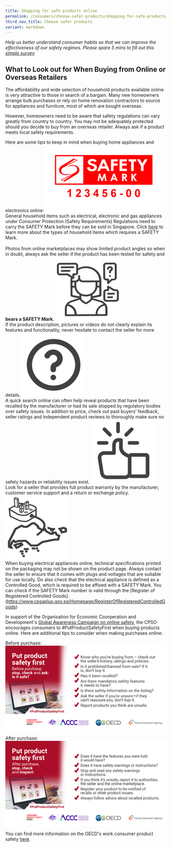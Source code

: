 ```yaml
---
title: Shopping for safe products online
permalink: /consumers/choose-safer-products/shopping-for-safe-products-online/
third_nav_title: Choose safer products
variant: markdown
---
```

*Help us better understand consumer habits so that we can improve the effectiveness of our safety regimes. Please spare 5 mins to fill out this [simple survey](https://form.gov.sg/63a160c3cf15ee00129a4ab4)*
## What to Look out for When Buying from Online or Overseas Retailers
The affordability and wide selection of household products available online is very attractive to those in search of a bargain. Many new homeowners arrange bulk purchases or rely on home renovation contractors to source for appliances and furniture, most of which are bought overseas.

However, homeowners need to be aware that safety regulations can vary greatly from country to country. You may not be adequately protected should you decide to buy from an overseas retailer. Always ask if a product meets local safety requirements.

Here are some tips to keep in mind when buying home appliances and electronics online:
<img src="/images/about-us/safety-mark.jpg" alt="SAFETY Mark" style="width:363.5px;height:210px;">
General household items such as electrical, electronic and gas appliances under Consumer Protection (Safety Requirements) Regulations need to carry the SAFETY Mark before they can be sold in Singapore. Click [here](https://www.consumerproductsafety.gov.sg/consumers/choose-safer-products/look-for-the-safety-mark/) to learn more about the types of household items which requires a SAFETY Mark. <br><br> Photos from online marketplaces may show limited product angles so when in doubt, always ask the seller if the product has been tested for safety and **bears a SAFETY Mark.**
<img src="/images/consumers/choose-safer-products/shopping-online/ask-questions.png" style="width:200px;height:200px;"><br>If the product description, pictures or videos do not clearly explain its features and functionality, never hesitate to contact the seller for more details.
<img src="/images/consumers/choose-safer-products/shopping-online/do-your-homework.png" style="width:200px;height:200px;"><br>A quick search online can often help reveal products that have been recalled by the manufacturer or had its sale stopped by regulatory bodies over safety issues. In addition to price, check out past buyers’ feedback, seller ratings and independent product reviews to thoroughly make sure no safety hazards or reliability issues exist.
<img src="/images/consumers/choose-safer-products/shopping-online/buy-from-official-stores-or-reputable-online-marketplaces.png" style="width:200px;height:200px;"><br>Look for a seller that provides full product warranty by the manufacturer, customer service support and a return or exchange policy.
<img src="/images/consumers/choose-safer-products/shopping-online/is-it-designed-for-use-in-singapore.png" style="width:200px;height:200px;"><br>When buying electrical appliances online, technical specifications printed on the packaging may not be shown on the product page. Always contact the seller to ensure that it comes with plugs and voltages that are suitable for use locally. Do also check that the electrical appliance is defined as a Controlled Good, which is required to be affixed with a SAFETY Mark. You can check if the SAFETY Mark number is valid through the [Register of Registered Controlled Goods].(https://www.cpsaplus.gov.sg/Homepage/RegisterOfRegisteredControlledGoods)

In support of the Organisation for Economic Coorperation and Development's [Global Awareness Campaign on online safety](https://www.oecd.org/digital/consumer/put-product-safety-first/), the CPSO encourages consumers to #PutProductSafetyFirst when buying products online. Here are additional tips to consider when making purchases online:

Before purchase:
![OECD1](/images/consumers/oecd-checklist-before-purchase-ls.png)

After purchase:
![OECD1](/images/consumers/oecd-checklist-after-purchase-ls.png)
	
You can find more information on the OECD's work consumer product safety [here](https://www.oecd.org/sti/consumer/consumer-product-safety.htm).